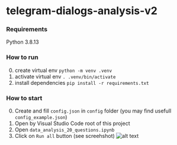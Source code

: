 # telegram-dialogs-analysis-v2


### Requirements
Python 3.8.13


### How to run
0. create virtual env
```python -m venv .venv```
1. activate virtual env
```. .venv/bin/activate```
2. install dependencies 
```pip install -r requirements.txt```

### How to start
0. Create and fill `config.json` in `config` folder (you may find usefull `config_example.json`)
1. Open by Visual Studio Code root of this project
2. Open `data_analysis_20_questions.ipynb`
3. Click on `Run all` button (see screehshot)
![alt text](<Screenshot 2024-11-26 at 15.22.41.png>)